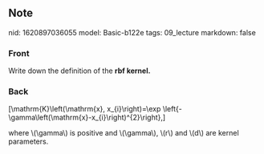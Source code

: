 ## Note
nid: 1620897036055
model: Basic-b122e
tags: 09_lecture
markdown: false

### Front
Write down the definition of the <b>rbf kernel.</b>

### Back
\[\mathrm{K}\left(\mathrm{x}, x_{i}\right)=\exp
\left\{-\gamma\left(\mathrm{x}-x_{i}\right)^{2}\right\},\]
<div>
  where \(\gamma\) is positive and \(\gamma\), \(r\) and \(d\) are
  kernel parameters.
</div>
